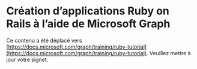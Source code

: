 # <a name="build-ruby-on-rails-apps-with-microsoft-graph"></a>Création d’applications Ruby on Rails à l’aide de Microsoft Graph

Ce contenu a été déplacé vers [https://docs.microsoft.com/graph/training/ruby-tutorial](https://docs.microsoft.com/graph/training/ruby-tutorial). Veuillez mettre à jour votre signet.
